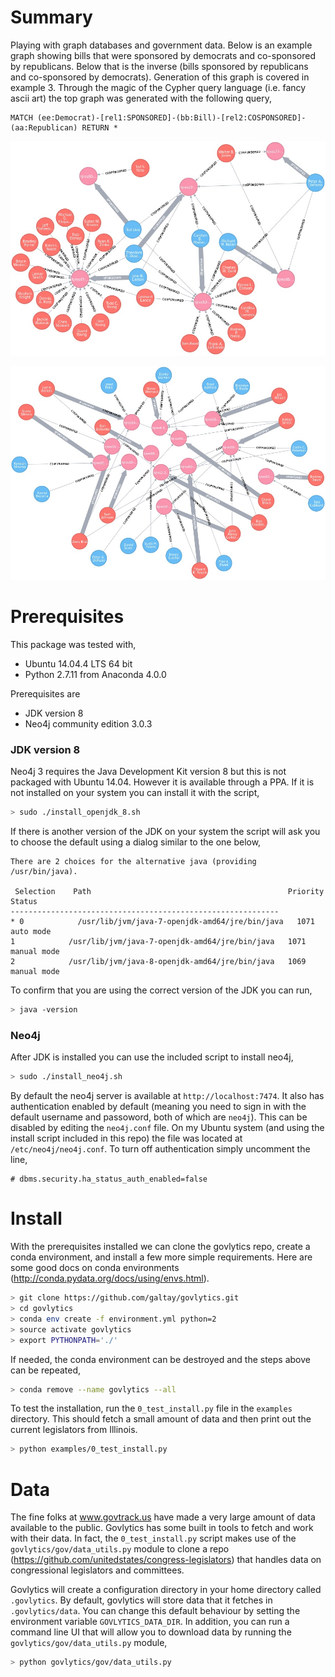 # Summary

Playing with graph databases and government data.  Below is an example graph
showing bills that were sponsored by democrats and co-sponsored by republicans.
Below that is the inverse (bills sponsored by republicans and co-sponsored by
democrats).  Generation of this graph is covered in example 3.  Through the
magic of the Cypher query language (i.e. fancy ascii art) the top graph was
generated with the following query,

    MATCH (ee:Democrat)-[rel1:SPONSORED]-(bb:Bill)-[rel2:COSPONSORED]-(aa:Republican) RETURN *

 ![Ds](imgs/dem_spons_rep_cospons.jpg)

 ![Rs](imgs/rep_spons_dem_cospons.jpg)



# Prerequisites

This package was tested with,
  - Ubuntu 14.04.4 LTS 64 bit
  - Python 2.7.11 from Anaconda 4.0.0

Prerequisites are
  - JDK version 8
  - Neo4j community edition 3.0.3

### JDK version 8

Neo4j 3 requires the Java Development Kit version 8 but this is not packaged with
Ubuntu 14.04. However it is available through a PPA.  If it is not installed on
your system you can install it with the script,

```bash
> sudo ./install_openjdk_8.sh
```

If there is another version of the JDK on your system the script will ask you to
choose the default using a dialog similar to the one below,

    There are 2 choices for the alternative java (providing /usr/bin/java).

     Selection    Path                                            Priority   Status
    ------------------------------------------------------------
    * 0            /usr/lib/jvm/java-7-openjdk-amd64/jre/bin/java   1071      auto mode
    1            /usr/lib/jvm/java-7-openjdk-amd64/jre/bin/java   1071      manual mode
    2            /usr/lib/jvm/java-8-openjdk-amd64/jre/bin/java   1069      manual mode

To confirm that you are using the correct version of the JDK you can run,
```bash
> java -version
```

### Neo4j

After JDK is installed you can use the included script to install neo4j,
```bash
> sudo ./install_neo4j.sh
```

By default the neo4j server is available at `http://localhost:7474`.  It also has
authentication enabled by default (meaning you need to sign in with the default
username and passoword, both of which are `neo4j`).  This can be disabled by
editing the `neo4j.conf` file.  On my Ubuntu system (and using the install script
included in this repo) the file was located at `/etc/neo4j/neo4j.conf`.  To turn
off authentication simply uncomment the line,

    # dbms.security.ha_status_auth_enabled=false



# Install


With the prerequisites installed we can clone the govlytics repo, create a conda
environment, and install a few more simple requirements. Here are some good docs on
conda environments (http://conda.pydata.org/docs/using/envs.html).

```bash
> git clone https://github.com/galtay/govlytics.git
> cd govlytics
> conda env create -f environment.yml python=2
> source activate govlytics
> export PYTHONPATH='./'
```

If needed, the conda environment can be destroyed and the steps above can be
repeated,
```bash
> conda remove --name govlytics --all
```

To test the installation, run the `0_test_install.py` file in the `examples`
directory.  This should fetch a small amount of data and then print out the
current legislators from Illinois.

```bash
> python examples/0_test_install.py
```



# Data


The fine folks at www.govtrack.us have made a very large amount of data
available to the public.  Govlytics has some built in tools to fetch and
work with their data.  In fact, the `0_test_install.py` script makes use
of the `govlytics/gov/data_utils.py` module to clone a repo
(https://github.com/unitedstates/congress-legislators) that handles
data on congressional legislators and committees.

Govlytics will create a configuration directory in your home directory
called `.govlytics`.  By default, govlytics will store data that it fetches
in `.govlytics/data`.  You can change this default behaviour by setting
the environment variable `GOVLYTICS_DATA_DIR`.  In addition, you can
run a command line UI that will allow you to download data by running the
`govlytics/gov/data_utils.py` module,

```bash
> python govlytics/gov/data_utils.py
```
